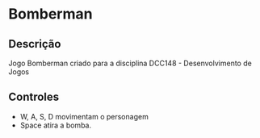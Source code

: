 # Bomberman

## Descrição
Jogo Bomberman criado para a disciplina DCC148 - Desenvolvimento de Jogos

## Controles
* W, A, S, D movimentam o personagem
* Space atira a bomba.
